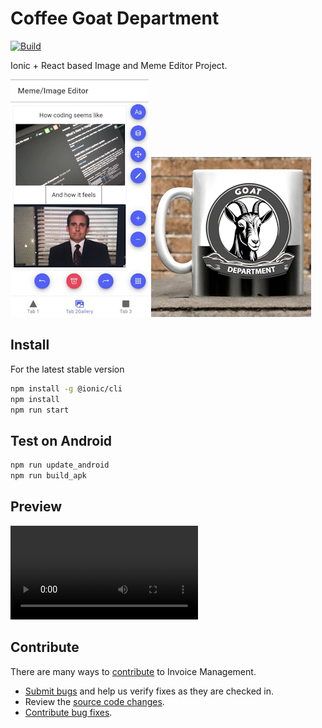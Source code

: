 # Coffee Goat Department
[![Build](https://github.com/Reterics/coffee-goat-department/actions/workflows/build.yml/badge.svg)](https://github.com/Reterics/coffee-goat-department/actions/workflows/build.yml)

Ionic + React based Image and Meme Editor Project.

![Screenshot](./public/assets/images/screenshot.png) ![Coffee Goat Department Logo](./public/assets/images/logo-256.png)

## Install

For the latest stable version

```bash
npm install -g @ionic/cli
npm install
npm run start
```

## Test on Android

```bash
npm run update_android
npm run build_apk
```

## Preview
![preview.mp4](./public/assets/preview.mp4)

## Contribute

There are many ways to [contribute](https://github.com/Reterics/invoice-management/blob/main/CONTRIBUTING.md) to Invoice Management.
* [Submit bugs](https://github.com/Reterics/invoice-management/issues) and help us verify fixes as they are checked in.
* Review the [source code changes](https://github.com/Reterics/invoice-management/pulls).
* [Contribute bug fixes](hhttps://github.com/Reterics/coffee-goat-department/blob/main/CONTRIBUTING.md).

